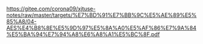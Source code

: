 https://gitee.com/corona09/xjtuse-notes/raw/master/targets/%E7%BD%91%E7%BB%9C%E5%AE%89%E5%85%A8/04-AES%E4%B8%8E%E5%9D%97%E5%8A%A0%E5%AF%86%E7%9A%84%E5%BA%94%E7%94%A8%E6%A8%A1%E5%BC%8F.pdf
